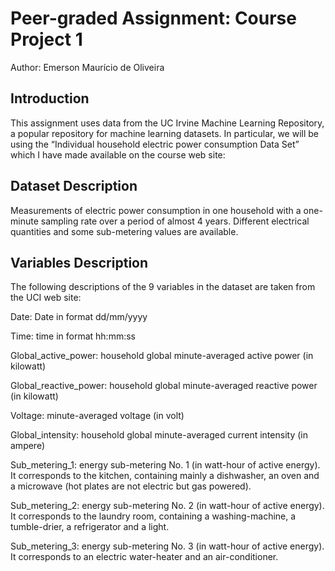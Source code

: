# Peer-graded Assignment: Course Project 1
Author: Emerson Maurício de Oliveira <br />

## Introduction

This assignment uses data from the UC Irvine Machine Learning Repository, a popular repository for machine learning datasets. In particular, we will be using the “Individual household electric power consumption Data Set” which I have made available on the course web site:

## Dataset Description

Measurements of electric power consumption in one household with a one-minute sampling rate over a period of almost 4 years. Different electrical quantities and some sub-metering values are available.

## Variables Description

The following descriptions of the 9 variables in the dataset are taken from the UCI web site:

Date: Date in format dd/mm/yyyy

Time: time in format hh:mm:ss

Global_active_power: household global minute-averaged active power (in kilowatt)

Global_reactive_power: household global minute-averaged reactive power (in kilowatt)

Voltage: minute-averaged voltage (in volt)

Global_intensity: household global minute-averaged current intensity (in ampere)

Sub_metering_1: energy sub-metering No. 1 (in watt-hour of active energy). It corresponds to the kitchen, containing mainly a dishwasher, an oven and a microwave (hot plates are not electric but gas powered).

Sub_metering_2: energy sub-metering No. 2 (in watt-hour of active energy). It corresponds to the laundry room, containing a washing-machine, a tumble-drier, a refrigerator and a light.

Sub_metering_3: energy sub-metering No. 3 (in watt-hour of active energy). It corresponds to an electric water-heater and an air-conditioner.


